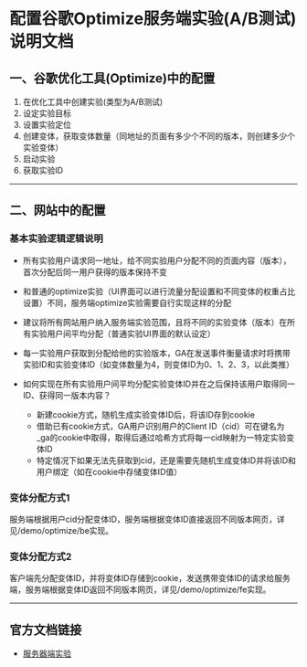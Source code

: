 # 配置谷歌Optimize服务端实验(A/B测试)说明文档

## 一、谷歌优化工具(Optimize)中的配置

1. 在优化工具中创建实验(类型为A/B测试)
2. 设定实验目标
3. 设置实验定位
4. 创建变体，获取变体数量（同地址的页面有多少个不同的版本，则创建多少个实验变体）
5. 启动实验
6. 获取实验ID

---

## 二、网站中的配置

### 基本实验逻辑逻辑说明

- 所有实验用户请求同一地址，给不同实验用户分配不同的页面内容（版本），首次分配后同一用户获得的版本保持不变
- 和普通的optimize实验（UI界面可以进行流量分配设置和不同变体的权重占比设置）不同，服务端optimize实验需要自行实现这样的分配
- 建议将所有网站用户纳入服务端实验范围，且将不同的实验变体（版本）在所有实验用户间平均分配（普通实验UI界面的默认设定）
- 每一实验用户获取到分配给他的实验版本，GA在发送事件衡量请求时将携带实验ID和实验变体ID（如变体数量为4，则变体ID为0、1、2、3，以此类推）
- 如何实现在所有实验用户间平均分配实验变体ID并在之后保持该用户取得同一ID、获得同一版本内容？

    - 新建cookie方式，随机生成实验变体ID后，将该ID存到cookie
    - 借助已有cookie方式，GA用户识别用户的Client ID（cid）可在键名为_ga的cookie中取得，取得后通过哈希方式将每一cid映射为一特定实验变体ID
    - 特定情况下如果无法先获取到cid，还是需要先随机生成变体ID并将该ID和用户绑定（如在cookie中存储变体ID值）

### 变体分配方式1

服务端根据用户cid分配变体ID，服务端根据变体ID直接返回不同版本网页，详见/demo/optimize/be实现。

### 变体分配方式2

客户端先分配变体ID，并将变体ID存储到cookie，发送携带变体ID的请求给服务端，服务端根据变体ID返回不同版本网页，详见/demo/optimize/fe实现。

---

## 官方文档链接

- [服务器端实验](https://developers.google.com/optimize/devguides/experiments)
